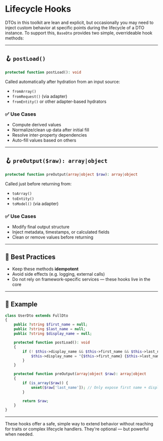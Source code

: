 # Lifecycle Hooks

DTOs in this toolkit are lean and explicit, but occasionally you may need to inject custom behavior at specific points during the lifecycle of a DTO instance. To support this, `BaseDto` provides two simple, overrideable hook methods:

---

## 🪝 `postLoad()`

```php
protected function postLoad(): void
```

Called automatically after hydration from an input source:

- `fromArray()`
- `fromRequest()` (via adapter)
- `fromEntity()` or other adapter-based hydrators

### ✅ Use Cases
- Compute derived values
- Normalize/clean up data after initial fill
- Resolve inter-property dependencies
- Auto-fill values based on others

---

## 🪝 `preOutput($raw): array|object`

```php
protected function preOutput(array|object $raw): array|object
```

Called just before returning from:

- `toArray()`
- `toEntity()`
- `toModel()` (via adapter)

### ✅ Use Cases
- Modify final output structure
- Inject metadata, timestamps, or calculated fields
- Clean or remove values before returning

---

## 🧠 Best Practices

- Keep these methods **idempotent**
- Avoid side effects (e.g. logging, external calls)
- Do not rely on framework-specific services — these hooks live in the core

---

## 🧪 Example

```php
class UserDto extends FullDto
{
    public ?string $first_name = null;
    public ?string $last_name = null;
    public ?string $display_name = null;

    protected function postLoad(): void
    {
        if (! $this->display_name && $this->first_name && $this->last_name) {
            $this->display_name = "{$this->first_name} {$this->last_name}";
        }
    }

    protected function preOutput(array|object $raw): array|object
    {
        if (is_array($raw)) {
            unset($raw['last_name']); // Only expose first name + display
        }

        return $raw;
    }
}
```

---

These hooks offer a safe, simple way to extend behavior without reaching for traits or complex lifecycle handlers. They're optional — but powerful when needed.
